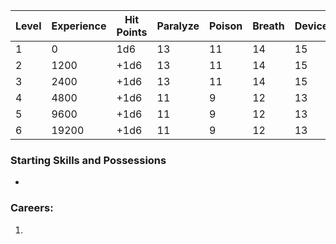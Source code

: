 
| Level | Experience | Hit Points | Paralyze | Poison | Breath | Device | Magic |
| ----- | ---------- | ---------- | -------- | ------ | ------ | ------ | ----- |
| 1     | 0          | 1d6        | 13       | 11     | 14     | 15     | 16    |
| 2     | 1200       | +1d6       | 13       | 11     | 14     | 15     | 16    |
| 3     | 2400       | +1d6       | 13       | 11     | 14     | 15     | 16    |
| 4     | 4800       | +1d6       | 11       | 9      | 12     | 13     | 14    |
| 5     | 9600       | +1d6       | 11       | 9      | 12     | 13     | 14    |
| 6     | 19200      | +1d6       | 11       | 9      | 12     | 13     | 14    |

### Starting Skills and Possessions
- 
### Careers:
1. 